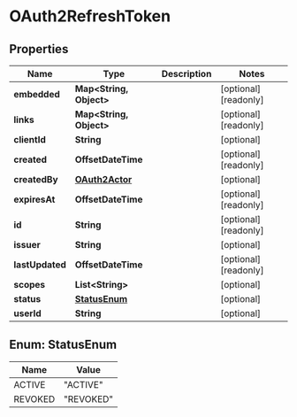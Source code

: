 

# OAuth2RefreshToken


## Properties

| Name | Type | Description | Notes |
|------------ | ------------- | ------------- | -------------|
|**embedded** | **Map&lt;String, Object&gt;** |  |  [optional] [readonly] |
|**links** | **Map&lt;String, Object&gt;** |  |  [optional] [readonly] |
|**clientId** | **String** |  |  [optional] |
|**created** | **OffsetDateTime** |  |  [optional] [readonly] |
|**createdBy** | [**OAuth2Actor**](OAuth2Actor.md) |  |  [optional] |
|**expiresAt** | **OffsetDateTime** |  |  [optional] [readonly] |
|**id** | **String** |  |  [optional] [readonly] |
|**issuer** | **String** |  |  [optional] |
|**lastUpdated** | **OffsetDateTime** |  |  [optional] [readonly] |
|**scopes** | **List&lt;String&gt;** |  |  [optional] |
|**status** | [**StatusEnum**](#StatusEnum) |  |  [optional] |
|**userId** | **String** |  |  [optional] |



## Enum: StatusEnum

| Name | Value |
|---- | -----|
| ACTIVE | &quot;ACTIVE&quot; |
| REVOKED | &quot;REVOKED&quot; |



